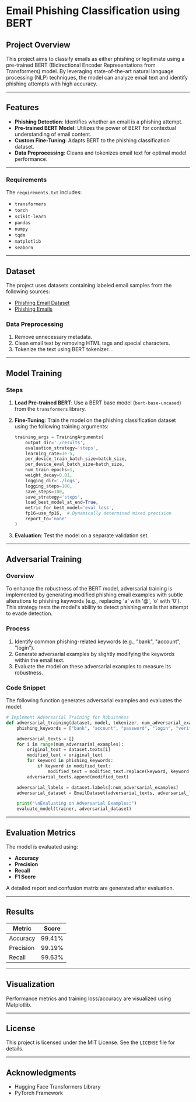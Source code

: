 # Email Phishing Classification using BERT

## Project Overview
This project aims to classify emails as either phishing or legitimate using a pre-trained BERT (Bidirectional Encoder Representations from Transformers) model. By leveraging state-of-the-art natural language processing (NLP) techniques, the model can analyze email text and identify phishing attempts with high accuracy.

---

## Features
- **Phishing Detection**: Identifies whether an email is a phishing attempt.
- **Pre-trained BERT Model**: Utilizes the power of BERT for contextual understanding of email content.
- **Custom Fine-Tuning**: Adapts BERT to the phishing classification dataset.
- **Data Preprocessing**: Cleans and tokenizes email text for optimal model performance.

---

### Requirements
The `requirements.txt` includes:
- `transformers`
- `torch`
- `scikit-learn`
- `pandas`
- `numpy`
- `tqdm`
- `matplotlib`
- `seaborn`

---

## Dataset
The project uses datasets containing labeled email samples from the following sources:
- [Phishing Email Dataset](https://www.kaggle.com/datasets/naserabdullahalam/phishing-email-dataset)
- [Phishing Emails](https://www.kaggle.com/datasets/subhajournal/phishingemails)

### Data Preprocessing
1. Remove unnecessary metadata.
2. Clean email text by removing HTML tags and special characters.
3. Tokenize the text using BERT tokenizer.
.

---

## Model Training
### Steps
1. **Load Pre-trained BERT**: Use a BERT base model (`bert-base-uncased`) from the `transformers` library.
2. **Fine-Tuning**: Train the model on the phishing classification dataset using the following training arguments:

   ```python
   training_args = TrainingArguments(
       output_dir='./results',
       evaluation_strategy='steps',
       learning_rate=3e-5,
       per_device_train_batch_size=batch_size,
       per_device_eval_batch_size=batch_size,
       num_train_epochs=1,
       weight_decay=0.01,
       logging_dir='./logs',
       logging_steps=100,
       save_steps=100,
       save_strategy='steps',
       load_best_model_at_end=True,
       metric_for_best_model='eval_loss',
       fp16=use_fp16,  # Dynamically determined mixed precision
       report_to='none'
   )
   ```

3. **Evaluation**: Test the model on a separate validation set.

---

## Adversarial Training
### Overview
To enhance the robustness of the BERT model, adversarial training is implemented by generating modified phishing email examples with subtle alterations to phishing keywords (e.g., replacing 'a' with '@', 'o' with '0'). This strategy tests the model's ability to detect phishing emails that attempt to evade detection.

### Process
1. Identify common phishing-related keywords (e.g., "bank", "account", "login").
2. Generate adversarial examples by slightly modifying the keywords within the email text.
3. Evaluate the model on these adversarial examples to measure its robustness.

### Code Snippet
The following function generates adversarial examples and evaluates the model:

```python
# Implement Adversarial Training for Robustness
def adversarial_training(dataset, model, tokenizer, num_adversarial_examples=1000):
    phishing_keywords = ["bank", "account", "password", "login", "verify", "security", "urgent", "immediate", "credit", "transaction"]

    adversarial_texts = []
    for i in range(num_adversarial_examples):
        original_text = dataset.texts[i]
        modified_text = original_text
        for keyword in phishing_keywords:
            if keyword in modified_text:
                modified_text = modified_text.replace(keyword, keyword.replace('a', '@').replace('o', '0').replace('e', 'ë').replace('i', 'ï'))
        adversarial_texts.append(modified_text)

    adversarial_labels = dataset.labels[:num_adversarial_examples]
    adversarial_dataset = EmailDataset(adversarial_texts, adversarial_labels)

    print("\nEvaluating on Adversarial Examples:")
    evaluate_model(trainer, adversarial_dataset)
```
---

## Evaluation Metrics
The model is evaluated using:
- **Accuracy**
- **Precision**
- **Recall**
- **F1 Score**

A detailed report and confusion matrix are generated after evaluation.

---

## Results
| Metric         | Score       |
|----------------|-------------|
| Accuracy       | 99.41%      |
| Precision      | 99.19%      |
| Recall         | 99.63%      |


---

## Visualization
Performance metrics and training loss/accuracy are visualized using Matplotlib.

---

## License
This project is licensed under the MIT License. See the `LICENSE` file for details.

---

## Acknowledgments
- Hugging Face Transformers Library
- PyTorch Framework

